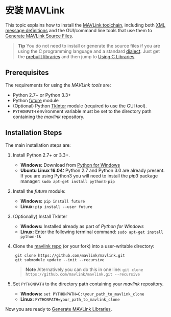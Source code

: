 # 安装 MAVLink

This topic explains how to install the [MAVLink toolchain](https://github.com/mavlink/mavlink), including both [XML message definitions](../messages/README.md) and the GUI/command line tools that use them to [Generate MAVLink Source Files](../getting_started/generate_libraries.md).

> **Tip** You do not need to install or generate the source files if you are using the C programming language and a standard [dialect](../messages/README.md#dialects). Just get the [prebuilt libraries](../README.md#prebuilt_libraries) and then jump to [Using C Libraries](../mavgen_c/README.md).

## Prerequisites

The requirements for using the *MAVLink tools* are:

* Python 2.7+ or Python 3.3+
* Python [future](http://python-future.org/) module
* (Optional) Python [TkInter](https://wiki.python.org/moin/TkInter) module (required to use the GUI tool).
* `PYTHONPATH` environment variable must be set to the directory path containing the *mavlink* repository.

## Installation Steps

The main installation steps are:

1. Install Python 2.7+ or 3.3+. 
    * **Windows:** Download from [Python for Windows](https://www.python.org/downloads/)
    * **Ubuntu Linux 16.04:** Python 2.7 and Python 3.0 are already present. If you are using Python3 you will need to install the *pip3* package manager: ```sudo apt-get install python3-pip```
2. Install the *future* module: 
    * **Windows:** ```pip install future```
    * **Linux:** ```pip install --user future```

3. (Optionally) Install TkInter
    
    * **Windows:** Installed already as part of *Python for Windows*
    * **Linux:** Enter the following terminal command: ```sudo apt-get install python-tk```

4. Clone the [mavlink repo](https://github.com/mavlink/mavlink) (or your fork) into a user-writable directory:
    
        git clone https://github.com/mavlink/mavlink.git
        git submodule update --init --recursive
        
    
    > **Note** Alternatively you can do this in one line: ```git clone https://github.com/mavlink/mavlink.git --recursive```

5. Set `PYTHONPATH` to the directory path containing your *mavlink* repository. 
    * **Windows:** `set PYTHONPATH=C:\your_path_to_mavlink_clone`
    * **Linux:** `PYTHONPATH=your_path_to_mavlink_clone`

Now you are ready to [Generate MAVLink Libraries](../getting_started/generate_libraries.md).